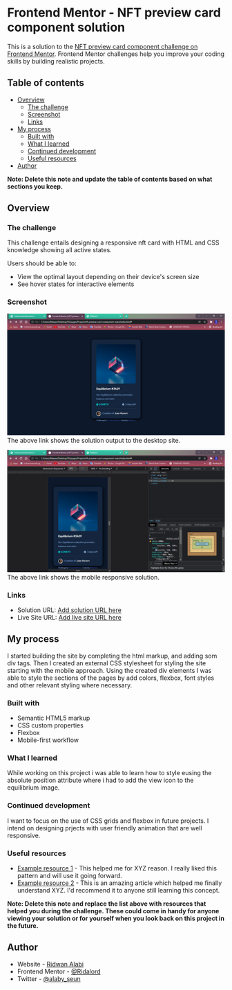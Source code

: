 # Frontend Mentor - NFT preview card component solution

This is a solution to the [NFT preview card component challenge on Frontend Mentor](https://www.frontendmentor.io/challenges/nft-preview-card-component-SbdUL_w0U). Frontend Mentor challenges help you improve your coding skills by building realistic projects. 

## Table of contents

- [Overview](#overview)
  - [The challenge](#the-challenge)
  - [Screenshot](#screenshot)
  - [Links](#links)
- [My process](#my-process)
  - [Built with](#built-with)
  - [What I learned](#what-i-learned)
  - [Continued development](#continued-development)
  - [Useful resources](#useful-resources)
- [Author](#author)

**Note: Delete this note and update the table of contents based on what sections you keep.**

## Overview

### The challenge
This challenge entails designing a responsive nft card with HTML and CSS knowledge showing all active states.

Users should be able to:

- View the optimal layout depending on their device's screen size
- See hover states for interactive elements

### Screenshot

![](./screenshots/soltn_dsktp.png)
The above link shows the solution output to the desktop site.

![](./screenshots/soltn_mbl.png)
The above link shows the mobile responsive solution.

### Links

- Solution URL: [Add solution URL here](https://your-solution-url.com)
- Live Site URL: [Add live site URL here](https://your-live-site-url.com)

## My process
I started building the site by completing the html markup, and adding som div tags. Then I created an external CSS stylesheet for styling the site starting with the mobile approach. Using the created div elements I was able to style the sections of the pages by add colors, flexbox, font styles and other relevant styling where necessary. 
### Built with

- Semantic HTML5 markup
- CSS custom properties
- Flexbox
- Mobile-first workflow

### What I learned
While working on this project i was able to learn how to style eusing the absolute position attribute where i had to add the view icon to the equilibrium image.


### Continued development

I want to focus on the use of CSS grids and flexbox in future projects. I intend on designing prjects with user friendly animation that are well responsive.

### Useful resources

- [Example resource 1](https://www.example.com) - This helped me for XYZ reason. I really liked this pattern and will use it going forward.
- [Example resource 2](https://www.example.com) - This is an amazing article which helped me finally understand XYZ. I'd recommend it to anyone still learning this concept.

**Note: Delete this note and replace the list above with resources that helped you during the challenge. These could come in handy for anyone viewing your solution or for yourself when you look back on this project in the future.**

## Author

- Website - [Ridwan Alabi](https://www.your-site.com)
- Frontend Mentor - [@Ridalord](https://www.frontendmentor.io/profile/Ridalord)
- Twitter - [@alaby_seun](https://www.twitter.com/yourusername)

